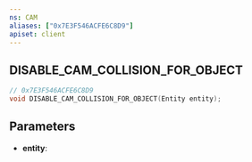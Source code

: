```yaml
---
ns: CAM
aliases: ["0x7E3F546ACFE6C8D9"]
apiset: client
---
```

## DISABLE_CAM_COLLISION_FOR_OBJECT

```c
// 0x7E3F546ACFE6C8D9
void DISABLE_CAM_COLLISION_FOR_OBJECT(Entity entity);
```


## Parameters
* **entity**: